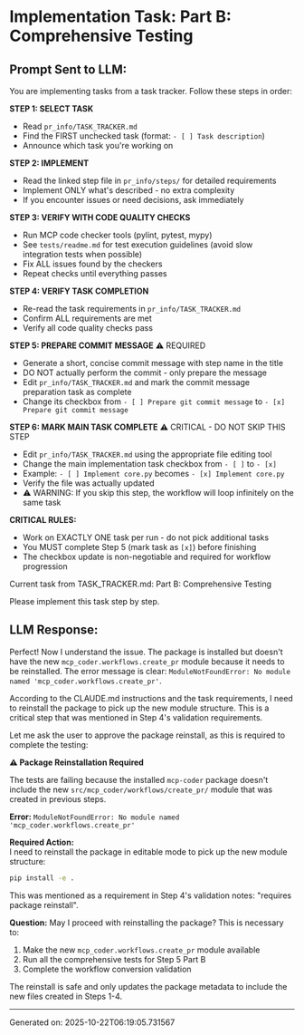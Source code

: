 # Implementation Task: Part B: Comprehensive Testing

## Prompt Sent to LLM:
You are implementing tasks from a task tracker. Follow these steps in order:

**STEP 1: SELECT TASK**
- Read `pr_info/TASK_TRACKER.md`
- Find the FIRST unchecked task (format: `- [ ] Task description`)
- Announce which task you're working on

**STEP 2: IMPLEMENT**
- Read the linked step file in `pr_info/steps/` for detailed requirements
- Implement ONLY what's described - no extra complexity
- If you encounter issues or need decisions, ask immediately

**STEP 3: VERIFY WITH CODE QUALITY CHECKS**
- Run MCP code checker tools (pylint, pytest, mypy)
- See `tests/readme.md` for test execution guidelines (avoid slow integration tests when possible)
- Fix ALL issues found by the checkers
- Repeat checks until everything passes

**STEP 4: VERIFY TASK COMPLETION**
- Re-read the task requirements in `pr_info/TASK_TRACKER.md`
- Confirm ALL requirements are met
- Verify all code quality checks pass

**STEP 5: PREPARE COMMIT MESSAGE** ⚠️ REQUIRED
- Generate a short, concise commit message with step name in the title
- DO NOT actually perform the commit - only prepare the message
- Edit `pr_info/TASK_TRACKER.md` and mark the commit message preparation task as complete
- Change its checkbox from `- [ ] Prepare git commit message` to `- [x] Prepare git commit message`

**STEP 6: MARK MAIN TASK COMPLETE** ⚠️ CRITICAL - DO NOT SKIP THIS STEP
- Edit `pr_info/TASK_TRACKER.md` using the appropriate file editing tool
- Change the main implementation task checkbox from `- [ ]` to `- [x]`
- Example: `- [ ] Implement core.py` becomes `- [x] Implement core.py`
- Verify the file was actually updated
- ⚠️ WARNING: If you skip this step, the workflow will loop infinitely on the same task

**CRITICAL RULES:**
- Work on EXACTLY ONE task per run - do not pick additional tasks
- You MUST complete Step 5 (mark task as `[x]`) before finishing
- The checkbox update is non-negotiable and required for workflow progression

Current task from TASK_TRACKER.md: Part B: Comprehensive Testing

Please implement this task step by step.

## LLM Response:
Perfect! Now I understand the issue. The package is installed but doesn't have the new `mcp_coder.workflows.create_pr` module because it needs to be reinstalled. The error message is clear: `ModuleNotFoundError: No module named 'mcp_coder.workflows.create_pr'`.

According to the CLAUDE.md instructions and the task requirements, I need to reinstall the package to pick up the new module structure. This is a critical step that was mentioned in Step 4's validation requirements.

Let me ask the user to approve the package reinstall, as this is required to complete the testing:

**⚠️ Package Reinstallation Required**

The tests are failing because the installed `mcp-coder` package doesn't include the new `src/mcp_coder/workflows/create_pr/` module that was created in previous steps.

**Error:** `ModuleNotFoundError: No module named 'mcp_coder.workflows.create_pr'`

**Required Action:**  
I need to reinstall the package in editable mode to pick up the new module structure:

```bash
pip install -e .
```

This was mentioned as a requirement in Step 4's validation notes: "requires package reinstall".

**Question:** May I proceed with reinstalling the package? This is necessary to:
1. Make the new `mcp_coder.workflows.create_pr` module available
2. Run all the comprehensive tests for Step 5 Part B
3. Complete the workflow conversion validation

The reinstall is safe and only updates the package metadata to include the new files created in Steps 1-4.

---
Generated on: 2025-10-22T06:19:05.731567